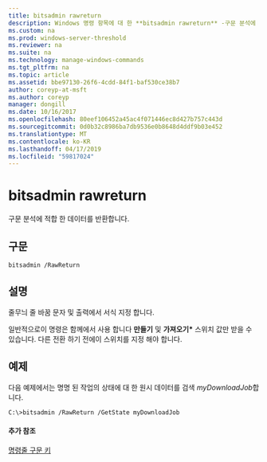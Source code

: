 ```yaml
---
title: bitsadmin rawreturn
description: Windows 명령 항목에 대 한 **bitsadmin rawreturn** -구문 분석에 적합 한 데이터를 반환 합니다.
ms.custom: na
ms.prod: windows-server-threshold
ms.reviewer: na
ms.suite: na
ms.technology: manage-windows-commands
ms.tgt_pltfrm: na
ms.topic: article
ms.assetid: bbe97130-26f6-4cdd-84f1-baf530ce38b7
author: coreyp-at-msft
ms.author: coreyp
manager: dongill
ms.date: 10/16/2017
ms.openlocfilehash: 80eef106452a45ac4f071446ec8d427b757c443d
ms.sourcegitcommit: 0d0b32c8986ba7db9536e0b8648d4ddf9b03e452
ms.translationtype: MT
ms.contentlocale: ko-KR
ms.lasthandoff: 04/17/2019
ms.locfileid: "59817024"
---
```

# <a name="bitsadmin-rawreturn"></a>bitsadmin rawreturn

구문 분석에 적합 한 데이터를 반환합니다.

## <a name="syntax"></a>구문

```
bitsadmin /RawReturn
```

## <a name="remarks"></a>설명

줄무늬 줄 바꿈 문자 및 출력에서 서식 지정 합니다.

일반적으로이 명령은 함께에서 사용 합니다 **만들기** 및 **가져오기\***  스위치 값만 받을 수 있습니다. 다른 전환 하기 전에이 스위치를 지정 해야 합니다.

## <a name="BKMK_examples"></a>예제

다음 예제에서는 명명 된 작업의 상태에 대 한 원시 데이터를 검색 *myDownloadJob*합니다.
```
C:\>bitsadmin /RawReturn /GetState myDownloadJob
```

#### <a name="additional-references"></a>추가 참조

[명령줄 구문 키](command-line-syntax-key.md)